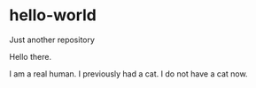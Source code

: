 # hello-world
Just another repository

Hello there. 

I am a real human. I previously had a cat. I do not have a cat now.
